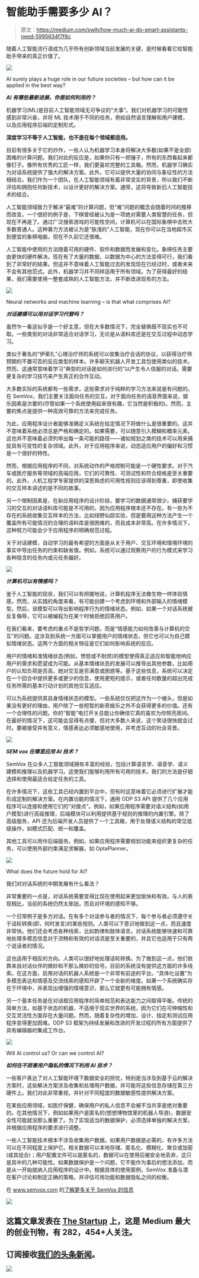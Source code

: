 # 智能助手需要多少 AI？

> 原文：<https://medium.com/swlh/how-much-ai-do-smart-assistants-need-5995634f7f8c>

随着人工智能流行语成为几乎所有创新领域当前发展的关键，是时候看看它给智能助手带来的真正价值了。

![](img/a59b3bff366f808469260bda7ffe9fea.png)

AI surely plays a huge role in our futiure societies – but how can it be applied in the best way?

***AI 有哪些最新进展，你是如何利用的？***

机器学习(ML)是目前人工智能领域无可争议的“大事”。我们对机器学习的可能性感到非常兴奋，并将 ML 技术用于不同的任务，例如自然语言理解和用户建模，以及应用程序后端的定制形式。

**深度学习不等于人工智能，也不是在每个领域都适用。**

目前有很多关于它的炒作，一些人认为机器学习本身将解决大多数(如果不是全部)困难的计算问题。我们对此的反应是，如果你只有一把锤子，所有的东西看起来都像钉子。像所有优秀的工匠一样，我们更喜欢完整的工具箱。然而，机器学习确实为对话系统提供了强大的解决方案。此外，它可以提供大量的协同与象征性的方法相结合。我们作为一个团队，在人工智能领域有着非常坚实的背景，所以我们不断评估和拥抱任何新技术，以设计更好的解决方案。通常，这将导致新旧人工智能技术的结合。

人工智能领域致力于解决“最难”的计算问题，但“难”问题的概念会随着时间的推移而改变。一个很好的例子是，下棋曾经被认为是一项绝对需要人类智慧的任务，但现在不再是了。通过广泛搜索游戏的可能性空间，计算机可以在国际象棋中击败大多数普通人。这种暴力方法被认为是“肤浅的”人工智能，现在你可以在当地超市买到便宜的象棋电脑，但在不久前它还很难。

人工智能中使用的方法随着可用的硬件、软件和数据而发展和变化。象棋任务主要由更快的硬件解决。现在有了大量的数据，以数据为中心的方法变得可行，我们看到了非常好的结果。但这并不意味着人工智能过去的发现现在已经过时，或者未来不会有其他范式。此外，机器学习并不同样适用于所有领域。为了获得最好的结果，我们需要使用一整套成熟的人工智能方法，并不断改进现有的方法。

![](img/4c0c1d1e633602baab382aa7a407a063.png)

Neural networks and machine learning – is that what comprises AI?

***对话建模可以用对话学习代替吗？***

虽然乍一看这似乎是一个好主意，但在大多数情况下，完全替换既不现实也不可取。一些类型的对话非常适合对话学习，无论是从语料库还是在交互过程中动态学习。

类似于著名的“伊莱扎”心理治疗师的系统可以收集治疗会话的协议，以获得治疗师预期的不置可否的反应类型的样本。许多聊天机器人开发工具包使用类似的技术。然而，这通常意味着学习“典型的对话是如何进行的”以产生令人信服的对话。需要更复杂的学习技巧来产生真正的合作互动。

大多数实际的系统都有一些需求，这些需求对于纯粹的学习方法来说是有问题的。在 SemVox，我们主要关注面向任务的交互。对于面向任务的语音界面来说，娱乐因素是次要的(尽管如果一个系统使用起来很有趣，它当然是积极的)。然而，主要的焦点是提供一种高效可靠的方法来完成任务。

为此，应用程序设计者能够准确定义系统在给定情况下将做什么是很重要的。这并不意味着系统必须总是严格和确定的。如果需要，可以随意引入模糊和概率元素。这也并不意味着必须列举出每一条可能的路径——诸如规划之类的技术可以用来捕捉具有可变性的复杂领域。此外，对于应用程序来说，动态适应用户的偏好和习惯是一个很好的特性。

然而，根据应用程序的不同，对系统动作的严格控制可能是一个硬性要求。对于汽车或医疗服务等领域的高端应用，它们的可靠性、可测试性和符合规格是至关重要的。此外，人机工程学专家提供的深思熟虑的可用性规则应该得到尊重，即使收集的交互样本讲述的是不同的故事。

另一个限制因素是，在新应用程序的设计阶段，要学习的数据通常很少。捕获要学习的交互的对话语料库可能是不可用的，因为应用程序根本还不存在。有一些为不存在的系统收集交互样本的方法，比如绿野仙踪实验，但是要用这种方法产生一个覆盖所有可能情况的合理的语料库是很困难的，而且成本非常高。在许多情况下，这种努力可能会少于应用程序的明确规范过程。

关于对话建模，自动学习的最有希望的方面是从关于用户、交互环境和情境环境的事实中导出任务的约束和缺省值。例如，系统可以通过观察用户的行为模式来学习各种隐含的任务内或元任务偏好。

![](img/3dd31857762ea0dac36090252470d550.png)

***计算机可以有情感吗？***

鉴于人工智能的现状，我们可以有把握地说，计算机程序无法像生物一样体验情感。然而，从实践的角度来看，有可能创建一个考虑到环境和外部输入的情绪模型。然后，该模型可以导出影响程序行为的情绪状态。例如，如果一个对话系统被反复侮辱，它可以被编程为在某个时候拒绝回答用户。

在我们看来，要考虑的重点不是哲学问题，而是“情感能力如何改善与计算机的交互”的问题。这涉及到系统一方面可以掌握用户的情绪状态，但它也可以为自己模拟情绪状态。这两个方面的相关特征是它们如何影响系统的反应。

用户的情绪和准情绪状态(例如，愤怒或不耐烦)的模型使得真正适应和智能地响应用户的需求和愿望成为可能。从基本情绪状态的发展可以推导出其他参数，比如用户的认知负荷是否高，她对交互是否满意或困惑等。基于这些信息，系统可以决定在一个回合中提供更多或更少的信息，使用更短的提示，或者任何数量的超出完成任务所需的基本行动计划的其他交互适应。

可以为系统提供其自身情绪状态的模型。一些系统仅仅把这作为一个噱头，但是如果没有更好的理由，用户除了一些短暂的新奇娱乐之外不会获得更多的价值。还有一个合理性的问题。你的“智能”电灯开关总能让你确信它真的喜欢为你照亮房间。在最好的情况下，这可能会显得有点傻，但对大多数人来说，这个笑话很快就会过时。要被接受并有意义，情感表达必须敏感地使用，并考虑互动的社会背景。

![](img/aacab1514909e10372cbb34c1e5faa56.png)

***SEM vox 在哪里应用 AI 技术？***

SemVox 在众多人工智能领域拥有丰富的经验，包括计算语言学、语音学、语义建模和推理以及机器学习。这使我们能够利用所有可用的技术。我们的方法是仔细选择和使用最适合给定任务的工具。

在许多情况下，这些工具已经内置到平台中，但有时这意味着它必须进行扩展才能形成定制的解决方案。在内置功能的情况下，通用 ODP S3 API 提供了几个应用程序可以连接和使用它们的“对接点”。例如，如果应用程序需要对语义结构(如用户模型)进行高级推理，后端模块可以利用提供基于规则的推理的内置引擎。除了高级服务，API 还为后端开发人员提供了一个工具箱，用于处理语义结构的常见低级操作，如模式匹配、统一和覆盖。

其他工具可以用作后端服务。例如，如果应用程序需要规划功能来组织更复杂的任务，可以使用外部约束满足求解器，如 OptaPlanner。

![](img/87b1dd0227213793385ab4637d6756e3.png)

What does the future hold for AI?

我们对对话系统的中期发展有什么看法？

非常重要的一点是，对话系统需要变得比现在使用起来更加愉快和有效。与人的表现相比，当前的系统仍然太笨拙，而且对环境的感知不够。

一个日常例子是多方对话。在有多个对话参与者的情况下，每个参与者必须遵守关于话轮转换(即，何时发言)的某些规则。人类可以下意识地做到这一点，而且速度非常快。他们还会考虑各种线索，比如韵律和肢体语言。对话系统能够快速和可靠地处理多模态信息对于流畅和有效的对话流是至关重要的，并且它也适用于只有两个说话者的情况。

这也适用于相反的方向。人类可以很好地处理话轮转换。为了做到这一点，他们依靠来自对话伙伴的微妙和不那么微妙的信号。目前的系统没有提供这方面的许多线索。在这方面，启用对话的机器人系统是一个非常有前途的平台。“具体化设置”为多模态表达和情感及交流线索的感知开辟了一个全新的维度。如果一个系统确实存在于环境中，并表现出增强的情境意识，那么它就更有可能拥有情感。

另一个基本任务是在对话框应用程序的简单规范和表达能力之间取得平衡。传统的简单方法，如基于状态的机器，不适用于现实世界的系统，因为它们在可伸缩性和交互灵活性方面存在大量问题。然而，随着复杂性的增加，设计、指定和测试应用程序变得更加困难。ODP S3 框架为持续发展和改进的开发过程的所有方面提供了具有编辑器的集成工作台。

![](img/2c0a60f5da4e0cc56904a0d3f0688221.png)

Will AI control us? Or can we control AI?

***如何在不损害用户隐私的情况下利用 AI 技术？***

一些客户表达了对人工智能环境下数据安全的担忧，特别是当涉及到基于云的解决方案时，这些解决方案涉及收集和处理用户数据，并可能将这些信息存储在第三方硬件上。我们对此非常重视，并针对不同程度的数据敏感性提供解决方案。

在某些应用领域，如医疗保健，确保用户的私人信息不会被不当共享是绝对重要的。在其他情况下，例如如果用户是匿名的(想想博物馆里的机器人导游)，数据安全性可能就没那么重要了。为了实现适当的数据保护，必须选择单独的解决方案，并根据应用程序的要求进行调整。

一些人工智能技术根本不涉及收集用户数据。如果用户数据是必需的，有许多方法可以在不同程度上保护它。相关数据可以本地存储、匿名化、模糊化、聚合或加密(或其组合)；用户配置文件可以是匿名的，数据可以在使用后被安全地丢弃，这只是其中的几种可能性。如果数据保护是一个问题，它不能作为事后的想法添加，而是从一开始就纳入应用程序的设计中。根据具体的使用案例，SemVox 准备与潜在客户讨论和制定正确的策略，并评估可用功能和数据隐私之间的权衡。

在 www.semvox.com 的[了解更多关于 SemVox 的信息](http://www.semvox.com)

![](img/731acf26f5d44fdc58d99a6388fe935d.png)

## 这篇文章发表在 [The Startup](https://medium.com/swlh) 上，这是 Medium 最大的创业刊物，有 282，454+人关注。

## 订阅接收[我们的头条新闻](http://growthsupply.com/the-startup-newsletter/)。

![](img/731acf26f5d44fdc58d99a6388fe935d.png)